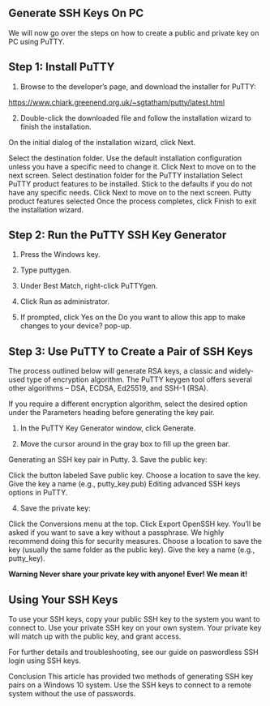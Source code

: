 ## Generate SSH Keys On PC
We will now go over the steps on how to create a public and private key on PC using PuTTY.

## Step 1: Install PuTTY
1. Browse to the developer’s page, and download the installer for PuTTY:

https://www.chiark.greenend.org.uk/~sgtatham/putty/latest.html

2. Double-click the downloaded file and follow the installation wizard to finish the installation.

On the initial dialog of the installation wizard, click Next.

Select the destination folder. Use the default installation configuration unless you have a specific need to change it. Click Next to move on to the next screen.
Select destination folder for the PuTTY installation
Select PuTTY product features to be installed. Stick to the defaults if you do not have any specific needs. Click Next to move on to the next screen.
Putty product features selected
Once the process completes, click Finish to exit the installation wizard.

## Step 2: Run the PuTTY SSH Key Generator
1. Press the Windows key.

2. Type puttygen.

3. Under Best Match, right-click PuTTYgen.

4. Click Run as administrator.

5. If prompted, click Yes on the Do you want to allow this app to make changes to your device? pop-up.

## Step 3: Use PuTTY to Create a Pair of SSH Keys
The process outlined below will generate RSA keys, a classic and widely-used type of encryption algorithm. The PuTTY keygen tool offers several other algorithms – DSA, ECDSA, Ed25519, and SSH-1 (RSA).

If you require a different encryption algorithm, select the desired option under the Parameters heading before generating the key pair.

1. In the PuTTY Key Generator window, click Generate.

2. Move the cursor around in the gray box to fill up the green bar.

Generating an SSH key pair in Putty.
3. Save the public key:

Click the button labeled Save public key.
Choose a location to save the key.
Give the key a name (e.g., putty_key.pub)
Editing advanced SSH keys options in PuTTY.

4. Save the private key:

Click the Conversions menu at the top.
Click Export OpenSSH key.
You’ll be asked if you want to save a key without a passphrase. We highly recommend doing this for security measures.
Choose a location to save the key (usually the same folder as the public key).
Give the key a name (e.g., putty_key).

**Warning Never share your private key with anyone! Ever! We mean it!**

## Using Your SSH Keys
To use your SSH keys, copy your public SSH key to the system you want to connect to. Use your private SSH key on your own system. Your private key will match up with the public key, and grant access.

For further details and troubleshooting, see our guide on paswordless SSH login using SSH keys.

Conclusion
This article has provided two methods of generating SSH key pairs on a Windows 10 system. Use the SSH keys to connect to a remote system without the use of passwords.